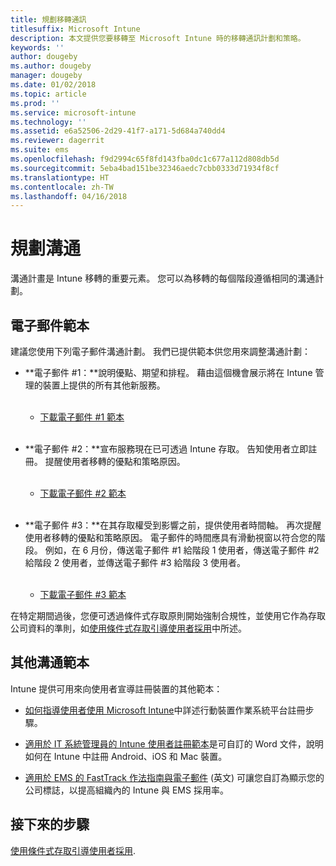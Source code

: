 ```yaml
---
title: 規劃移轉通訊
titlesuffix: Microsoft Intune
description: 本文提供您要移轉至 Microsoft Intune 時的移轉通訊計劃和策略。
keywords: ''
author: dougeby
ms.author: dougeby
manager: dougeby
ms.date: 01/02/2018
ms.topic: article
ms.prod: ''
ms.service: microsoft-intune
ms.technology: ''
ms.assetid: e6a52506-2d29-41f7-a171-5d684a740dd4
ms.reviewer: dagerrit
ms.suite: ems
ms.openlocfilehash: f9d2994c65f8fd143fba0dc1c677a112d808db5d
ms.sourcegitcommit: 5eba4bad151be32346aedc7cbb0333d71934f8cf
ms.translationtype: HT
ms.contentlocale: zh-TW
ms.lasthandoff: 04/16/2018
---
```

# <a name="plan-communications"></a>規劃溝通

溝通計畫是 Intune 移轉的重要元素。 您可以為移轉的每個階段遵循相同的溝通計劃。

## <a name="email-templates"></a>電子郵件範本

建議您使用下列電子郵件溝通計劃。 我們已提供範本供您用來調整溝通計劃：

-   **電子郵件 \#1：**說明優點、期望和排程。 藉由這個機會展示將在 Intune 管理的裝置上提供的所有其他新服務。<br/><br/>


    -   [下載電子郵件 \#1 範本](https://gallery.technet.microsoft.com/Intune-migration-guide-end-e3209b35)
<br></br>

-   **電子郵件 \#2：**宣布服務現在已可透過 Intune 存取。 告知使用者立即註冊。 提醒使用者移轉的優點和策略原因。<br/><br/>


    -   [下載電子郵件 \#2 範本](https://gallery.technet.microsoft.com/Intune-migration-guide-end-a9d25eb5)
<br></br>

-   **電子郵件 \#3：**在其存取權受到影響之前，提供使用者時間軸。 再次提醒使用者移轉的優點和策略原因。 電子郵件的時間應具有滑動視窗以符合您的階段。 例如，在 6 月份，傳送電子郵件 \#1 給階段 1 使用者，傳送電子郵件 \#2 給階段 2 使用者，並傳送電子郵件 \#3 給階段 3 使用者。<br/><br/>

    -   [下載電子郵件 \#3 範本](https://gallery.technet.microsoft.com/Intune-migration-guide-end-831521b5)

在特定期間過後，您便可透過條件式存取原則開始強制合規性，並使用它作為存取公司資料的準則，如[使用條件式存取引導使用者採用](migration-guide-drive-adoption.md)中所述。

## <a name="additional-communication-templates"></a>其他溝通範本

Intune 提供可用來向使用者宣導註冊裝置的其他範本：

-   [如何指導使用者使用 Microsoft Intune](end-user-educate.md)中詳述行動裝置作業系統平台註冊步驟。

-   [適用於 IT 系統管理員的 Intune 使用者註冊範本](https://gallery.technet.microsoft.com/End-user-Intune-enrollment-55dfd64a)是可自訂的 Word 文件，說明如何在 Intune 中註冊 Android、iOS 和 Mac 裝置。

-   [適用於 EMS 的 FastTrack 作法指南與電子郵件](https://gallery.technet.microsoft.com/FastTrack-for-EMS-How-To-f170da4c) \(英文\) 可讓您自訂為顯示您的公司標誌，以提高組織內的 Intune 與 EMS 採用率。

## <a name="next-steps"></a>接下來的步驟

[使用條件式存取引導使用者採用](migration-guide-drive-adoption.md).
